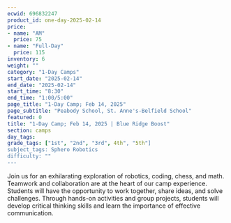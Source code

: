 ```yaml
---
ecwid: 696832247
product_id: one-day-2025-02-14
price:
- name: "AM"
  price: 75
- name: "Full-Day"
  price: 115
inventory: 6
weight: ""
category: "1-Day Camps"
start_date: "2025-02-14"
end_date: "2025-02-14"
start_time: "8:30"
end_time: "1:00/5:00"
page_title: "1-Day Camp; Feb 14, 2025"
page_subtitle: "Peabody School, St. Anne's-Belfield School"
featured: 0
title: "1-Day Camp; Feb 14, 2025 | Blue Ridge Boost"
section: camps
day_tags: 
grade_tags: ["1st", "2nd", "3rd", 4th", "5th"]
subject_tags: Sphero Robotics
difficulty: ""
---
```

Join us for an exhilarating exploration of robotics, coding, chess, and math. Teamwork and collaboration are at the heart of our camp experience. Students will have the opportunity to work together, share ideas, and solve challenges. Through hands-on activities and group projects, students will develop critical thinking skills and learn the importance of effective communication.
